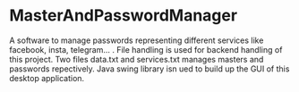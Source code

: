 # MasterAndPasswordManager
A software to manage passwords representing different services like facebook, insta, telegram... .
File handling is used for backend handling of this project. Two files data.txt and services.txt manages masters and passwords repectively.
Java swing library isn ued to build up the GUI of this desktop application.
